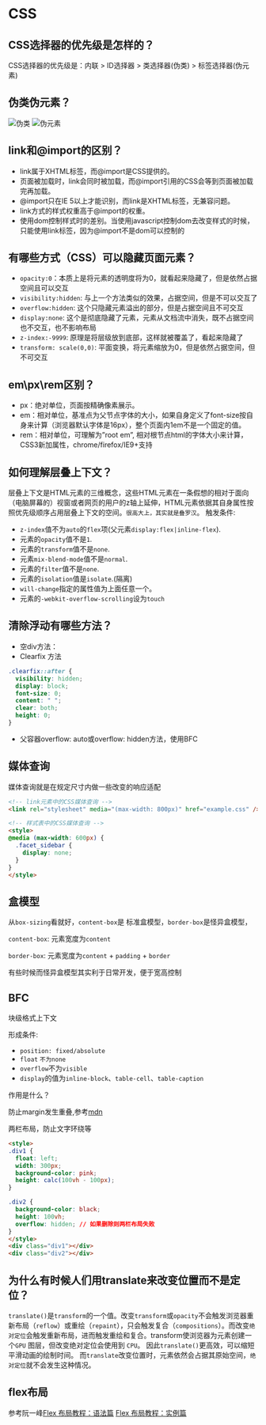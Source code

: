 
# CSS

## CSS选择器的优先级是怎样的？
CSS选择器的优先级是：内联 > ID选择器 > 类选择器(伪类) > 标签选择器(伪元素)
## 伪类伪元素？
![伪类](http://www.alloyteam.com/wp-content/uploads/2016/05/%E4%BC%AA%E7%B1%BB.png)
![伪元素](http://www.alloyteam.com/wp-content/uploads/2016/05/%E4%BC%AA%E5%85%83%E7%B4%A0.png)

## link和@import的区别？

- link属于XHTML标签，而@import是CSS提供的。
- 页面被加载时，link会同时被加载，而@import引用的CSS会等到页面被加载完再加载。
- @import只在IE 5以上才能识别，而link是XHTML标签，无兼容问题。
- link方式的样式权重高于@import的权重。
- 使用dom控制样式时的差别。当使用javascript控制dom去改变样式的时候，只能使用link标签，因为@import不是dom可以控制的

## 有哪些方式（CSS）可以隐藏页面元素？
- `opacity:0`：本质上是将元素的透明度将为0，就看起来隐藏了，但是依然占据空间且可以交互
- `visibility:hidden`: 与上一个方法类似的效果，占据空间，但是不可以交互了
- `overflow:hidden`: 这个只隐藏元素溢出的部分，但是占据空间且不可交互
- `display:none`: 这个是彻底隐藏了元素，元素从文档流中消失，既不占据空间也不交互，也不影响布局
- `z-index:-9999`: 原理是将层级放到底部，这样就被覆盖了，看起来隐藏了
- `transform: scale(0,0)`: 平面变换，将元素缩放为0，但是依然占据空间，但不可交互

## em\px\rem区别？
- px：绝对单位，页面按精确像素展示。
- em：相对单位，基准点为父节点字体的大小，如果自身定义了font-size按自身来计算（浏览器默认字体是16px），整个页面内1em不是一个固定的值。
- rem：相对单位，可理解为”root em”, 相对根节点html的字体大小来计算，CSS3新加属性，chrome/firefox/IE9+支持

## 如何理解层叠上下文？
层叠上下文是HTML元素的三维概念，这些HTML元素在一条假想的相对于面向（电脑屏幕的）视窗或者网页的用户的z轴上延伸，HTML元素依据其自身属性按照优先级顺序占用层叠上下文的空间。`很高大上，其实就是叠罗汉`。
触发条件:
- `z-index`值不为`auto`的`flex`项(父元素`display:flex|inline-flex`).
- 元素的`opacity`值不是`1`.
- 元素的`transform`值不是`none`.
- 元素`mix-blend-mode`值不是`normal`.
- 元素的`filter`值不是`none`.
- 元素的`isolation`值是`isolate`.(隔离)
- `will-change`指定的属性值为上面任意一个。
- 元素的`-webkit-overflow-scrolling`设为`touch`

## 清除浮动有哪些方法？
- 空div方法：<div style="clear:both;"></div>
- Clearfix 方法
```css
.clearfix::after {
  visibility: hidden;
  display: block;
  font-size: 0;
  content: " ";
  clear: both;
  height: 0;
}
```
- 父容器overflow: auto或overflow: hidden方法，使用BFC

## 媒体查询
媒体查询就是在规定尺寸内做一些改变的响应适配
```html
<!-- link元素中的CSS媒体查询 -->
<link rel="stylesheet" media="(max-width: 800px)" href="example.css" />

<!-- 样式表中的CSS媒体查询 -->
<style>
@media (max-width: 600px) {
  .facet_sidebar {
    display: none;
  }
}
</style>
```

## 盒模型
从`box-sizing`看就好，`content-box`是 标准盒模型，`border-box`是怪异盒模型，

`content-box`: 元素宽度为`content`

`border-box`: 元素宽度为`content` + `padding` + `border`

有些时候而怪异盒模型其实利于日常开发，便于宽高控制

## BFC
块级格式上下文

形成条件:

- `position: fixed/absolute`
- `float` `不为none`
- `overflow`不为`visible`
- `display`的值为`inline-block`、`table-cell`、`table-caption`

作用是什么？

防止margin发生重叠,参考[mdn](https://developer.mozilla.org/zh-CN/docs/Web/CSS/CSS_Box_Model/Mastering_margin_collapsing)

两栏布局，防止文字环绕等
```html
<style>
.div1 {
  float: left;
  width: 300px;
  background-color: pink;
  height: calc(100vh - 100px);
}

.div2 {
  background-color: black;
  height: 100vh;
  overflow: hidden; // 如果删除则两栏布局失败
}
</style>
<div class="div1"></div>
<div class="div2"></div>
```

## 为什么有时候人们用translate来改变位置而不是定位？
`translate()`是`transform`的一个值。改变`transform`或`opacity`不会触发浏览器重新布局（`reflow`）或重绘（`repaint`），只会触发复合（`compositions`）。而改变`绝对定位`会触发重新布局，进而触发重绘和复合。transform使浏览器为元素创建一个`GPU` 图层，但改变绝对定位会使用到 `CPU`。 因此`translate()`更高效，可以缩短平滑动画的绘制时间。
而`translate`改变位置时，元素依然会占据其原始空间，`绝对定位`就不会发生这种情况。

## flex布局

参考阮一峰[Flex 布局教程：语法篇](http://www.ruanyifeng.com/blog/2015/07/flex-grammar.html)
[Flex 布局教程：实例篇](http://www.ruanyifeng.com/blog/2015/07/flex-examples.html)
